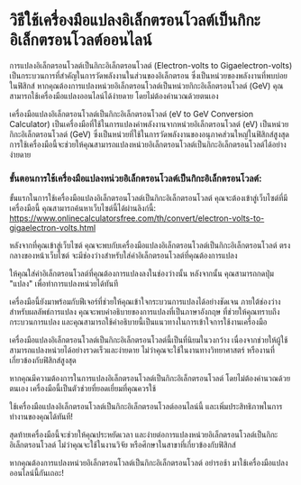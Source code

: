 วิธีใช้เครื่องมือแปลงอิเล็กตรอนโวลต์เป็นกิกะอิเล็กตรอนโวลต์ออนไลน์
==================================================================

การแปลงอิเล็กตรอนโวลต์เป็นกิกะอิเล็กตรอนโวลต์ (Electron-volts to Gigaelectron-volts) เป็นกระบวนการที่สำคัญในการวัดพลังงานในส่วนของอิเล็กตรอน ซึ่งเป็นหน่วยของพลังงานที่พบบ่อยในฟิสิกส์ หากคุณต้องการแปลงหน่วยอิเล็กตรอนโวลต์เป็นหน่วยกิกะอิเล็กตรอนโวลต์ (GeV) คุณสามารถใช้เครื่องมือแปลงออนไลน์ได้ง่ายดาย โดยไม่ต้องคำนวณด้วยตนเอง

เครื่องมือแปลงอิเล็กตรอนโวลต์เป็นกิกะอิเล็กตรอนโวลต์ (eV to GeV Conversion Calculator) เป็นเครื่องมือที่ใช้ในการแปลงค่าพลังงานจากหน่วยอิเล็กตรอนโวลต์ (eV) เป็นหน่วยกิกะอิเล็กตรอนโวลต์ (GeV) ซึ่งเป็นหน่วยที่ใช้ในการวัดพลังงานของอนุภาคส่วนใหญ่ในฟิสิกส์สูงสุด การใช้เครื่องมือนี้จะช่วยให้คุณสามารถแปลงหน่วยอิเล็กตรอนโวลต์เป็นกิกะอิเล็กตรอนโวลต์ได้อย่างง่ายดาย

### ขั้นตอนการใช้เครื่องมือแปลงหน่วยอิเล็กตรอนโวลต์เป็นกิกะอิเล็กตรอนโวลต์:

ขั้นแรกในการใช้เครื่องมือแปลงอิเล็กตรอนโวลต์เป็นกิกะอิเล็กตรอนโวลต์ คุณจะต้องเข้าสู่เว็บไซต์ที่มีเครื่องมือนี้ คุณสามารถค้นหาเว็บไซต์นี้ได้ผ่านลิงก์นี้: <https://www.onlinecalculatorsfree.com/th/convert/electron-volts-to-gigaelectron-volts.html>

หลังจากที่คุณเข้าสู่เว็บไซต์ คุณจะพบกับเครื่องมือแปลงอิเล็กตรอนโวลต์เป็นกิกะอิเล็กตรอนโวลต์ ตรงกลางของหน้าเว็บไซต์ จะมีช่องว่างสำหรับใส่ค่าอิเล็กตรอนโวลต์ที่คุณต้องการแปลง

ให้คุณใส่ค่าอิเล็กตรอนโวลต์ที่คุณต้องการแปลงลงในช่องว่างนั้น หลังจากนั้น คุณสามารถกดปุ่ม "แปลง" เพื่อทำการแปลงหน่วยได้ทันที

เครื่องมือนี้ยังมาพร้อมกับฟีเจอร์ที่ช่วยให้คุณเข้าใจกระบวนการแปลงได้อย่างชัดเจน ภายใต้ช่องว่างสำหรับผลลัพธ์การแปลง คุณจะพบคำอธิบายของการแปลงที่เป็นภาษาอังกฤษ ที่ช่วยให้คุณทราบถึงกระบวนการแปลง และคุณสามารถใช้คำอธิบายนี้เป็นแนวทางในการเข้าใจการใช้งานเครื่องมือ

เครื่องมือแปลงอิเล็กตรอนโวลต์เป็นกิกะอิเล็กตรอนโวลต์นี้เป็นที่นิยมในวงกว้าง เนื่องจากช่วยให้ผู้ใช้สามารถแปลงหน่วยได้อย่างรวดเร็วและง่ายดาย ไม่ว่าคุณจะใช้ในงานทางวิทยาศาสตร์ หรืองานที่เกี่ยวข้องกับฟิสิกส์สูงสุด

หากคุณมีความต้องการในการแปลงอิเล็กตรอนโวลต์เป็นกิกะอิเล็กตรอนโวลต์ โดยไม่ต้องคำนวณด้วยตนเอง เครื่องมือนี้เป็นตัวช่วยที่ยอดเยี่ยมที่คุณควรใช้

ใช้เครื่องมือแปลงอิเล็กตรอนโวลต์เป็นกิกะอิเล็กตรอนโวลต์ออนไลน์นี้ และเพิ่มประสิทธิภาพในการทำงานของคุณได้ทันที!

สุดท้ายเครื่องมือนี้จะช่วยให้คุณประหยัดเวลา และง่ายต่อการแปลงหน่วยอิเล็กตรอนโวลต์เป็นกิกะอิเล็กตรอนโวลต์ ไม่ว่าคุณจะใช้ในงานวิจัย หรือศึกษาในสาขาที่เกี่ยวข้องกับฟิสิกส์

หากคุณต้องการแปลงหน่วยอิเล็กตรอนโวลต์เป็นกิกะอิเล็กตรอนโวลต์ อย่ารอช้า มาใช้เครื่องมือแปลงออนไลน์นี้กันเถอะ!